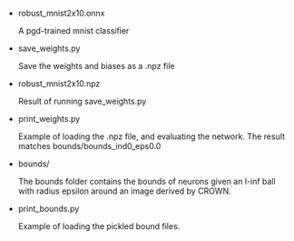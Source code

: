 
- robust_mnist2x10.onnx

  A pgd-trained mnist classifier

- save_weights.py

  Save the weights and biases as a .npz file

- robust_mnist2x10.npz

  Result of running save_weights.py

- print_weights.py

  Example of loading the .npz file, and evaluating the network.
  The result matches bounds/bounds_ind0_eps0.0

- bounds/

  The bounds folder contains the bounds of neurons given an l-inf ball with radius epsilon around an image derived by CROWN.

- print_bounds.py

  Example of loading the pickled bound files.